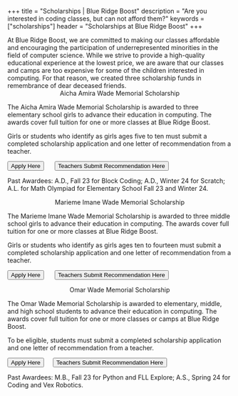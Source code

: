 +++
title = "Scholarships | Blue Ridge Boost"
description = "Are you interested in coding classes, but can not afford them?"
keywords = ["scholarships"]
header = "Scholarships at Blue Ridge Boost"
+++

<div class="container p-2">
    <div class="row">
        <div class="col">
        At Blue Ridge Boost, we are committed to making our classes affordable and encouraging the participation of underrepresented minorities in the field of computer science. While we strive to provide a high-quality educational experience at the lowest price, we are aware that our classes and camps are too expensive for some of the children interested in computing. For that reason, we created three scholarship funds in remembrance of dear deceased friends.
        </div>
    </div>
    <div class="row">
        <div class="col-12 p-2 darknote"> <center>Aicha Amira Wade Memorial Scholarship</center></div>
    </div>
    <div class="row">
        <div class="col-3">
        </div>
        <div class="col-9">
        <p>The Aicha Amira Wade Memorial Scholarship is awarded to three elementary school girls to advance their education in computing. The awards cover full tuition for one or more classes at Blue Ridge Boost. </p>
        <p>
        Girls or students who identify as girls ages five to ten must submit a completed scholarship application and one letter of recommendation from a teacher.</p>
        <p><a href="https://aicha-amira-wade-memorial-scholarship.cheddarup.com"><button class="button-8s" role="button">Apply Here</button></a> &nbsp;&nbsp;&nbsp;&nbsp; <a href="https://letter-of-recommendation.cheddarup.com"><button class="button-8s" role="button">Teachers Submit Recommendation Here</button></a> </p>
        <p>Past Awardees: A.D., Fall 23 for Block Coding; A.D., Winter 24 for Scratch; A.L. for Math Olympiad for Elementary School Fall 23 and Winter 24.</p>
        </div>
    </div>
    <div class="row">
        <div class="col-12 p-2 darknote"> <center>Marieme Imane Wade Memorial Scholarship</center></div>
    </div>
    <div class="row">
        <div class="col-3">
        </div>
        <div class="col-9">
        <p>The Marieme Imane Wade Memorial Scholarship is awarded to three middle school girls to advance their education in computing. The awards cover full tuition for one or more classes at Blue Ridge Boost. </p>
        <p>
        Girls or students who identify as girls ages ten to fourteen must submit a completed scholarship application and one letter of recommendation from a teacher.</p>
        <p><a href="https://marieme-imane-wade-memorial-scholarship.cheddarup.com"><button class="button-8s" role="button">Apply Here</button></a> &nbsp;&nbsp;&nbsp;&nbsp; <a href="https://letter-of-recommendation.cheddarup.com"><button class="button-8s" role="button">Teachers Submit Recommendation Here</button></a></p>
        </div>
    </div>
    <div class="row">
        <div class="col-12 p-2 darknote"> <center>Omar Wade Memorial Scholarship</center></div>
    </div>
    <div class="row">
        <div class="col-3">
        </div>
        <div class="col-9">
            <p>The Omar Wade Memorial Scholarship is awarded to elementary, middle, and high school students to advance their education in computing. The awards cover full tuition for one or more classes or camps at Blue Ridge Boost. </p>
        <p>
        To be eligible, students must submit a completed scholarship application and one letter of recommendation from a teacher.</p>
        <p><a href="https://omar-wade-memorial-scholarship.cheddarup.com"><button class="button-8s" role="button">Apply Here</button></a>&nbsp;&nbsp;&nbsp;&nbsp; <a href="https://letter-of-recommendation.cheddarup.com"><button class="button-8s" role="button">Teachers Submit Recommendation Here</button></a></p>
        <p>Past Awardees: M.B., Fall 23 for Python and FLL Explore; A.S., Spring 24 for Coding and Vex Robotics.</p>
        </div>
    </div>
</div>
